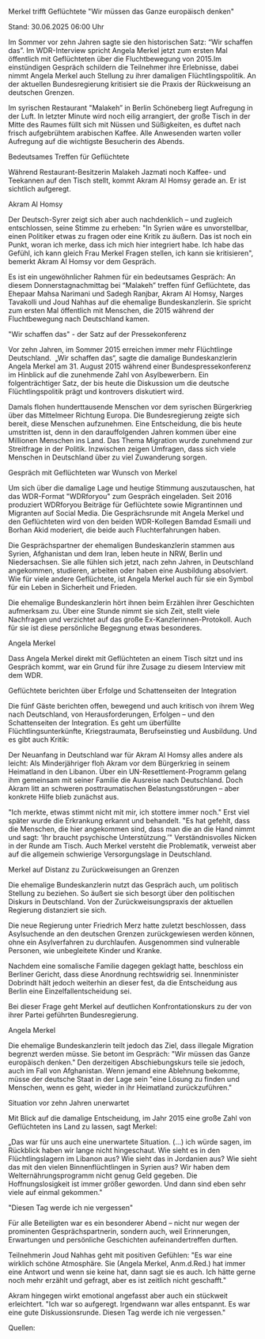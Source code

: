 
Merkel trifft Geflüchtete
"Wir müssen das Ganze europäisch denken"


Stand: 30.06.2025 06:00 Uhr


Im Sommer vor zehn Jahren sagte sie den historischen Satz: “Wir schaffen das”. Im WDR-Interview spricht Angela Merkel jetzt zum ersten Mal öffentlich mit Geflüchteten über die Fluchtbewegung von 2015.Im einstündigen Gespräch schildern die Teilnehmer ihre Erlebnisse, dabei nimmt Angela Merkel auch Stellung zu ihrer damaligen Flüchtlingspolitik. An der aktuellen Bundesregierung kritisiert sie die Praxis der Rückweisung an deutschen Grenzen.



Im syrischen Restaurant "Malakeh” in Berlin Schöneberg liegt Aufregung in der Luft. In letzter Minute wird noch eilig arrangiert, der große Tisch in der Mitte des Raumes füllt sich mit Nüssen und Süßigkeiten, es duftet nach frisch aufgebrühtem arabischen Kaffee. Alle Anwesenden warten voller Aufregung auf die wichtigste Besucherin des Abends.

Bedeutsames Treffen für Geflüchtete


Während Restaurant-Besitzerin Malakeh Jazmati noch Kaffee- und Teekannen auf den Tisch stellt, kommt Akram Al Homsy gerade an. Er ist sichtlich aufgeregt.


Akram Al Homsy


Der Deutsch-Syrer zeigt sich aber auch nachdenklich – und zugleich entschlossen, seine Stimme zu erheben: "In Syrien wäre es unvorstellbar, einen Politiker etwas zu fragen oder eine Kritik zu äußern. Das ist noch ein Punkt, woran ich merke, dass ich mich hier integriert habe. Ich habe das Gefühl, ich kann gleich Frau Merkel Fragen stellen, ich kann sie kritisieren", bemerkt Akram Al Homsy vor dem Gespräch.


Es ist ein ungewöhnlicher Rahmen für ein bedeutsames Gespräch: An diesem Donnerstagnachmittag bei “Malakeh” treffen fünf Geflüchtete, das Ehepaar Mahsa Narimani und Sadegh Ranjbar, Akram Al Homsy, Narges Tavakolli und Joud Nahhas auf die ehemalige Bundeskanzlerin. Sie spricht zum ersten Mal öffentlich mit Menschen, die 2015 während der Fluchtbewegung nach Deutschland kamen.

"Wir schaffen das" - der Satz auf der Pressekonferenz


Vor zehn Jahren, im Sommer 2015 erreichen immer mehr Flüchtlinge Deutschland.  „Wir schaffen das“, sagte die damalige Bundeskanzlerin Angela Merkel am 31. August 2015 während einer Bundespressekonferenz im Hinblick auf die zunehmende Zahl von Asylbewerbern. Ein folgenträchtiger Satz, der bis heute die Diskussion um die deutsche Flüchtlingspolitik prägt und kontrovers diskutiert wird.


Damals flohen hunderttausende Menschen vor dem syrischen Bürgerkrieg über das Mittelmeer Richtung Europa. Die Bundesregierung zeigte sich bereit, diese Menschen aufzunehmen. Eine Entscheidung, die bis heute umstritten ist, denn in den darauffolgenden Jahren kommen über eine Millionen Menschen ins Land. Das Thema Migration wurde zunehmend zur Streitfrage in der Politik. Inzwischen zeigen Umfragen, dass sich viele Menschen in Deutschland über zu viel Zuwanderung sorgen.

Gespräch mit Geflüchteten war Wunsch von Merkel


Um sich über die damalige Lage und heutige Stimmung auszutauschen, hat das WDR-Format "WDRforyou" zum Gespräch eingeladen. Seit 2016 produziert WDRforyou Beiträge für Geflüchtete sowie Migrantinnen und Migranten auf Social Media. Die Gesprächsrunde mit Angela Merkel und den Geflüchteten wird von den beiden WDR-Kollegen Bamdad Esmaili und Borhan Akid moderiert, die beide auch Fluchterfahrungen haben.


Die Gesprächspartner der ehemaligen Bundeskanzlerin stammen aus Syrien, Afghanistan und dem Iran, leben heute in NRW, Berlin und Niedersachsen. Sie alle fühlen sich jetzt, nach zehn Jahren, in Deutschland angekommen, studieren, arbeiten oder haben eine Ausbildung absolviert. Wie für viele andere Geflüchtete, ist Angela Merkel auch für sie ein Symbol für ein Leben in Sicherheit und Frieden.


Die ehemalige Bundeskanzlerin hört ihnen beim Erzählen ihrer Geschichten aufmerksam zu. Über eine Stunde nimmt sie sich Zeit, stellt viele Nachfragen und verzichtet auf das große Ex-Kanzlerinnen-Protokoll. Auch für sie ist diese persönliche Begegnung etwas besonderes.


Angela Merkel


Dass Angela Merkel direkt mit Geflüchteten an einem Tisch sitzt und ins Gespräch kommt, war ein Grund für ihre Zusage zu diesem Interview mit dem WDR.

Geflüchtete berichten über Erfolge und Schattenseiten der Integration


Die fünf Gäste berichten offen, bewegend und auch kritisch von ihrem Weg nach Deutschland, von Herausforderungen, Erfolgen – und den Schattenseiten der Integration. Es geht um überfüllte Flüchtlingsunterkünfte, Kriegstraumata, Berufseinstieg und Ausbildung. Und es gibt auch Kritik:


Der Neuanfang in Deutschland war für Akram Al Homsy alles andere als leicht: Als Minderjähriger floh Akram vor dem Bürgerkrieg in seinem Heimatland in den Libanon. Über ein UN-Resettlement-Programm gelang ihm gemeinsam mit seiner Familie die Ausreise nach Deutschland. Doch Akram litt an schweren posttraumatischen Belastungsstörungen – aber konkrete Hilfe blieb zunächst aus.


"Ich merkte, etwas stimmt nicht mit mir, ich stottere immer noch." Erst viel später wurde die Erkrankung erkannt und behandelt. "Es hat gefehlt, dass die Menschen, die hier angekommen sind, dass man die an die Hand nimmt und sagt: ‘Ihr braucht psychische Unterstützung.’" Verständnisvolles Nicken in der Runde am Tisch. Auch Merkel versteht die Problematik, verweist aber auf die allgemein schwierige Versorgungslage in Deutschland.

Merkel auf Distanz zu Zurückweisungen an Grenzen


Die ehemalige Bundeskanzlerin nutzt das Gespräch auch, um politisch Stellung zu beziehen. So äußert sie sich besorgt über den politischen Diskurs in Deutschland. Von der Zurückweisungspraxis der aktuellen Regierung distanziert sie sich.


Die neue Regierung unter Friedrich Merz hatte zuletzt beschlossen, dass Asylsuchende an den deutschen Grenzen zurückgewiesen werden können, ohne ein Asylverfahren zu durchlaufen. Ausgenommen sind vulnerable Personen, wie unbegleitete Kinder und Kranke.


Nachdem eine somalische Familie dagegen geklagt hatte, beschloss ein Berliner Gericht, dass diese Anordnung rechtswidrig sei. Innenminister Dobrindt hält jedoch weiterhin an dieser fest, da die Entscheidung aus Berlin eine Einzelfallentscheidung sei. 


Bei dieser Frage geht Merkel auf deutlichen Konfrontationskurs zu der von ihrer Partei geführten Bundesregierung.


Angela Merkel


Die ehemalige Bundeskanzlerin teilt jedoch das Ziel, dass illegale Migration begrenzt werden müsse. Sie betont im Gespräch: "Wir müssen das Ganze europäisch denken." Den derzeitigen Abschiebungskurs teile sie jedoch, auch im Fall von Afghanistan. Wenn jemand eine Ablehnung bekomme, müsse der deutsche Staat in der Lage sein "eine Lösung zu finden und Menschen, wenn es geht, wieder in ihr Heimatland zurückzuführen."

Situation vor zehn Jahren unerwartet


Mit Blick auf die damalige Entscheidung, im Jahr 2015 eine große Zahl von Geflüchteten ins Land zu lassen, sagt Merkel:


„Das war für uns auch eine unerwartete Situation. (...) ich würde sagen, im Rückblick haben wir lange nicht hingeschaut. Wie sieht es in den Flüchtlingslagern im Libanon aus? Wie sieht das in Jordanien aus? Wie sieht das mit den vielen Binnenflüchtlingen in Syrien aus? Wir haben dem Welternährungsprogramm nicht genug Geld gegeben. Die Hoffnungslosigkeit ist immer größer geworden. Und dann sind eben sehr viele auf einmal gekommen."

"Diesen Tag werde ich nie vergessen"


Für alle Beteiligten war es ein besonderer Abend – nicht nur wegen der prominenten Gesprächspartnerin, sondern auch, weil Erinnerungen, Erwartungen und persönliche Geschichten aufeinandertreffen durften.


Teilnehmerin Joud Nahhas geht mit positiven Gefühlen: "Es war eine wirklich schöne Atmosphäre. Sie (Angela Merkel, Anm.d.Red.) hat immer eine Antwort und wenn sie keine hat, dann sagt sie es auch. Ich hätte gerne noch mehr erzählt und gefragt, aber es ist zeitlich nicht geschafft."


Akram hingegen wirkt emotional angefasst aber auch ein stückweit erleichtert. "Ich war so aufgeregt. Irgendwann war alles entspannt. Es war eine gute Diskussionsrunde. Diesen Tag werde ich nie vergessen."


Quellen: 

